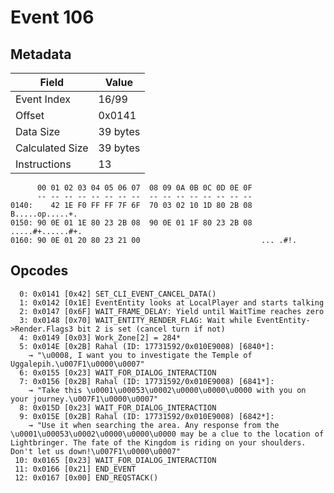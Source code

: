 # Event 106

## Metadata

| Field           | Value    |
|-----------------|----------|
| Event Index     | 16/99    |
| Offset          | 0x0141   |
| Data Size       | 39 bytes |
| Calculated Size | 39 bytes |
| Instructions    | 13       |

```
      00 01 02 03 04 05 06 07  08 09 0A 0B 0C 0D 0E 0F
      -- -- -- -- -- -- -- --  -- -- -- -- -- -- -- --
0140:    42 1E F0 FF FF 7F 6F  70 03 02 10 1D 80 2B 08   B.....op.....+.
0150: 90 0E 01 1E 80 23 2B 08  90 0E 01 1F 80 23 2B 08  .....#+......#+.
0160: 90 0E 01 20 80 23 21 00                           ... .#!.        
```

## Opcodes

```
  0: 0x0141 [0x42] SET_CLI_EVENT_CANCEL_DATA()
  1: 0x0142 [0x1E] EventEntity looks at LocalPlayer and starts talking
  2: 0x0147 [0x6F] WAIT_FRAME_DELAY: Yield until WaitTime reaches zero
  3: 0x0148 [0x70] WAIT_ENTITY_RENDER_FLAG: Wait while EventEntity->Render.Flags3 bit 2 is set (cancel turn if not)
  4: 0x0149 [0x03] Work_Zone[2] = 284*
  5: 0x014E [0x2B] Rahal (ID: 17731592/0x010E9008) [6840*]:
    → "\u0008, I want you to investigate the Temple of Uggalepih.\u007F1\u0000\u0007"
  6: 0x0155 [0x23] WAIT_FOR_DIALOG_INTERACTION
  7: 0x0156 [0x2B] Rahal (ID: 17731592/0x010E9008) [6841*]:
    → "Take this \u0001\u00053\u0002\u0000\u0000\u0000 with you on your journey.\u007F1\u0000\u0007"
  8: 0x015D [0x23] WAIT_FOR_DIALOG_INTERACTION
  9: 0x015E [0x2B] Rahal (ID: 17731592/0x010E9008) [6842*]:
    → "Use it when searching the area. Any response from the \u0001\u00053\u0002\u0000\u0000\u0000 may be a clue to the location of Lightbringer. The fate of the Kingdom is riding on your shoulders. Don't let us down!\u007F1\u0000\u0007"
 10: 0x0165 [0x23] WAIT_FOR_DIALOG_INTERACTION
 11: 0x0166 [0x21] END_EVENT
 12: 0x0167 [0x00] END_REQSTACK()
```

